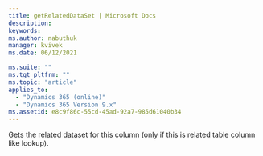 ```yaml
---
title: getRelatedDataSet | Microsoft Docs
description:
keywords:
ms.author: nabuthuk
manager: kvivek
ms.date: 06/12/2021

ms.suite: ""
ms.tgt_pltfrm: ""
ms.topic: "article"
applies_to:
  - "Dynamics 365 (online)"
  - "Dynamics 365 Version 9.x"
ms.assetid: e8c9f86c-55cd-45ad-92a7-985d61040b34
---
```


Gets the related dataset for this column (only if this is related table column like lookup).
